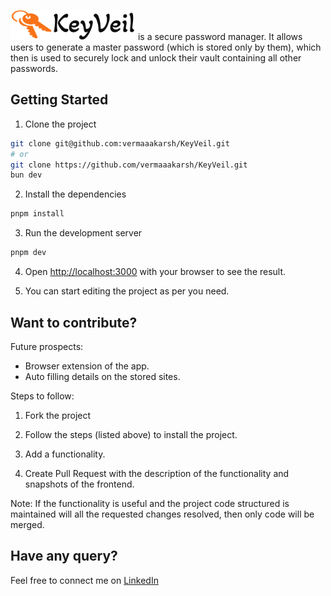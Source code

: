 <img src="./public/keyveil-logo-light.png" width="200"> is a secure password manager. It allows users to generate a master password (which is stored only by them), which then is used to securely lock and unlock their vault containing all other passwords.

## Getting Started

1. Clone the project

```bash
git clone git@github.com:vermaaakarsh/KeyVeil.git
# or
git clone https://github.com/vermaaakarsh/KeyVeil.git
bun dev
```

2. Install the dependencies

```bash
pnpm install
```

3. Run the development server

```bash
pnpm dev
```

4. Open [http://localhost:3000](http://localhost:3000) with your browser to see the result.

5. You can start editing the project as per you need.

## Want to contribute?

Future prospects:

- Browser extension of the app.
- Auto filling details on the stored sites.

Steps to follow:

1. Fork the project

2. Follow the steps (listed above) to install the project.

3. Add a functionality.

4. Create Pull Request with the description of the functionality and snapshots of the frontend.

Note: If the functionality is useful and the project code structured is maintained will all the requested changes resolved, then only code will be merged.

## Have any query?

Feel free to connect me on [LinkedIn](https://www.linkedin.com/in/aakarshverma/)
